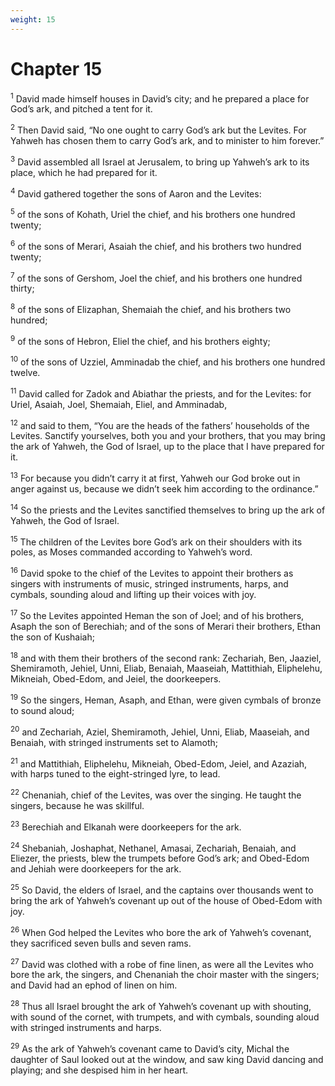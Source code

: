 ```yaml
---
weight: 15
---
```


# Chapter 15

<sup>1</sup> David made himself houses in David’s city; and he prepared a place for God’s ark, and pitched a tent for it. 

<sup>2</sup> Then David said, “No one ought to carry God’s ark but the Levites. For Yahweh has chosen them to carry God’s ark, and to minister to him forever.” 

<sup>3</sup> David assembled all Israel at Jerusalem, to bring up Yahweh’s ark to its place, which he had prepared for it. 

<sup>4</sup> David gathered together the sons of Aaron and the Levites: 

<sup>5</sup> of the sons of Kohath, Uriel the chief, and his brothers one hundred twenty; 

<sup>6</sup> of the sons of Merari, Asaiah the chief, and his brothers two hundred twenty; 

<sup>7</sup> of the sons of Gershom, Joel the chief, and his brothers one hundred thirty; 

<sup>8</sup> of the sons of Elizaphan, Shemaiah the chief, and his brothers two hundred; 

<sup>9</sup> of the sons of Hebron, Eliel the chief, and his brothers eighty; 

<sup>10</sup> of the sons of Uzziel, Amminadab the chief, and his brothers one hundred twelve. 

<sup>11</sup> David called for Zadok and Abiathar the priests, and for the Levites: for Uriel, Asaiah, Joel, Shemaiah, Eliel, and Amminadab, 

<sup>12</sup> and said to them, “You are the heads of the fathers’ households of the Levites. Sanctify yourselves, both you and your brothers, that you may bring the ark of Yahweh, the God of Israel, up to the place that I have prepared for it. 

<sup>13</sup> For because you didn’t carry it at first, Yahweh our God broke out in anger against us, because we didn’t seek him according to the ordinance.” 

<sup>14</sup> So the priests and the Levites sanctified themselves to bring up the ark of Yahweh, the God of Israel. 

<sup>15</sup> The children of the Levites bore God’s ark on their shoulders with its poles, as Moses commanded according to Yahweh’s word. 

<sup>16</sup> David spoke to the chief of the Levites to appoint their brothers as singers with instruments of music, stringed instruments, harps, and cymbals, sounding aloud and lifting up their voices with joy. 

<sup>17</sup> So the Levites appointed Heman the son of Joel; and of his brothers, Asaph the son of Berechiah; and of the sons of Merari their brothers, Ethan the son of Kushaiah; 

<sup>18</sup> and with them their brothers of the second rank: Zechariah, Ben, Jaaziel, Shemiramoth, Jehiel, Unni, Eliab, Benaiah, Maaseiah, Mattithiah, Eliphelehu, Mikneiah, Obed-Edom, and Jeiel, the doorkeepers. 

<sup>19</sup> So the singers, Heman, Asaph, and Ethan, were given cymbals of bronze to sound aloud; 

<sup>20</sup> and Zechariah, Aziel, Shemiramoth, Jehiel, Unni, Eliab, Maaseiah, and Benaiah, with stringed instruments set to Alamoth; 

<sup>21</sup> and Mattithiah, Eliphelehu, Mikneiah, Obed-Edom, Jeiel, and Azaziah, with harps tuned to the eight-stringed lyre, to lead. 

<sup>22</sup> Chenaniah, chief of the Levites, was over the singing. He taught the singers, because he was skillful. 

<sup>23</sup> Berechiah and Elkanah were doorkeepers for the ark. 

<sup>24</sup> Shebaniah, Joshaphat, Nethanel, Amasai, Zechariah, Benaiah, and Eliezer, the priests, blew the trumpets before God’s ark; and Obed-Edom and Jehiah were doorkeepers for the ark. 

<sup>25</sup> So David, the elders of Israel, and the captains over thousands went to bring the ark of Yahweh’s covenant up out of the house of Obed-Edom with joy. 

<sup>26</sup> When God helped the Levites who bore the ark of Yahweh’s covenant, they sacrificed seven bulls and seven rams. 

<sup>27</sup> David was clothed with a robe of fine linen, as were all the Levites who bore the ark, the singers, and Chenaniah the choir master with the singers; and David had an ephod of linen on him. 

<sup>28</sup> Thus all Israel brought the ark of Yahweh’s covenant up with shouting, with sound of the cornet, with trumpets, and with cymbals, sounding aloud with stringed instruments and harps. 

<sup>29</sup> As the ark of Yahweh’s covenant came to David’s city, Michal the daughter of Saul looked out at the window, and saw king David dancing and playing; and she despised him in her heart. 


